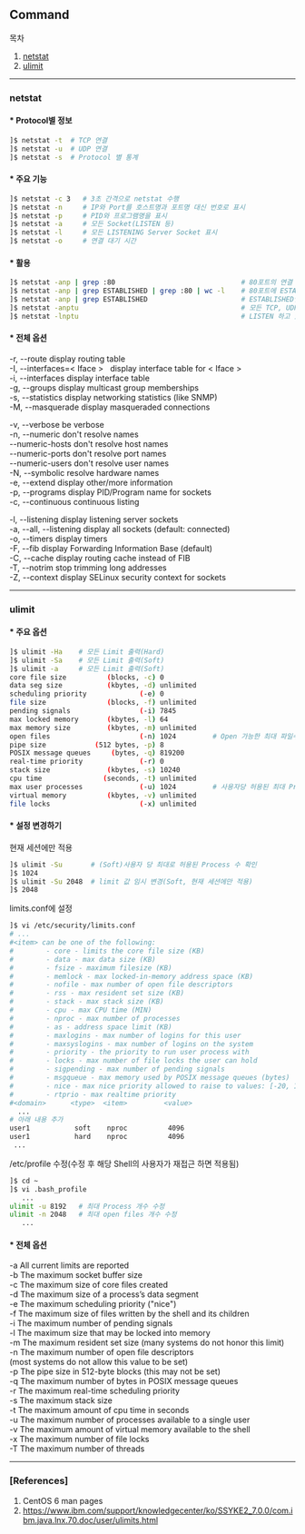 ## Command

목차

1. [netstat](#netstat)
1. [ulimit](#ulimit)
* * *

### netstat

#### * Protocol별 정보

```bash
]$ netstat -t  # TCP 연결
]$ netstat -u  # UDP 연결
]$ netstat -s  # Protocol 별 통계
```

#### * 주요 기능

```bash
]$ netstat -c 3   # 3초 간격으로 netstat 수행
]$ netstat -n     # IP와 Port를 호스트명과 포트명 대신 번호로 표시
]$ netstat -p     # PID와 프로그램명을 표시
]$ netstat -a     # 모든 Socket(LISTEN 등)
]$ netstat -l     # 모든 LISTENING Server Socket 표시
]$ netstat -o     # 연결 대기 시간
```

#### * 활용

```bash
]$ netstat -anp | grep :80                               # 80포트의 연결 상태
]$ netstat -anp | grep ESTABLISHED | grep :80 | wc -l    # 80포트에 ESTABLISHED된 연결 개수
]$ netstat -anp | grep ESTABLISHED                       # ESTABLISHED인 모든 연결
]$ netstat -anptu                                        # 모든 TCP, UDP 연결
]$ netstat -lnptu                                        # LISTEN 하고 있는 모든 TCP, UDP 연결
```

#### * 전체 옵션

-r, --route              display routing table  
-I, --interfaces=< Iface >   display interface table for < Iface >  
-i, --interfaces           display interface table  
-g, --groups               display multicast group memberships  
-s, --statistics           display networking statistics (like SNMP)  
-M, --masquerade           display masqueraded connections  

-v, --verbose              be verbose  
-n, --numeric              don't resolve names  
--numeric-hosts            don't resolve host names  
--numeric-ports            don't resolve port names  
--numeric-users            don't resolve user names  
-N, --symbolic             resolve hardware names  
-e, --extend               display other/more information  
-p, --programs             display PID/Program name for sockets  
-c, --continuous           continuous listing  

-l, --listening            display listening server sockets  
-a, --all, --listening     display all sockets (default: connected)  
-o, --timers               display timers  
-F, --fib                  display Forwarding Information Base (default)  
-C, --cache                display routing cache instead of FIB  
-T, --notrim               stop trimming long addresses  
-Z, --context              display SELinux security context for sockets  


* * *

### ulimit

#### * 주요 옵션

```bash
]$ ulimit -Ha    # 모든 Limit 출력(Hard)
]$ ulimit -Sa    # 모든 Limit 출력(Soft)
]$ ulimit -a     # 모든 Limit 출력(Soft)
core file size          (blocks, -c) 0
data seg size           (kbytes, -d) unlimited
scheduling priority             (-e) 0
file size               (blocks, -f) unlimited
pending signals                 (-i) 7845
max locked memory       (kbytes, -l) 64
max memory size         (kbytes, -m) unlimited
open files                      (-n) 1024         # Open 가능한 최대 파일수
pipe size            (512 bytes, -p) 8
POSIX message queues     (bytes, -q) 819200
real-time priority              (-r) 0
stack size              (kbytes, -s) 10240
cpu time               (seconds, -t) unlimited
max user processes              (-u) 1024         # 사용자당 허용된 최대 Process 수
virtual memory          (kbytes, -v) unlimited
file locks                      (-x) unlimited
```

#### * 설정 변경하기

현재 세션에만 적용

```bash
]$ ulimit -Su       # (Soft)사용자 당 최대로 허용된 Process 수 확인
]$ 1024
]$ ulimit -Su 2048  # limit 값 임시 변경(Soft, 현재 세션에만 적용)
]$ 2048
```

limits.conf에 설정

```bash
]$ vi /etc/security/limits.conf
# ...
#<item> can be one of the following:
#        - core - limits the core file size (KB)
#        - data - max data size (KB)
#        - fsize - maximum filesize (KB)
#        - memlock - max locked-in-memory address space (KB)
#        - nofile - max number of open file descriptors
#        - rss - max resident set size (KB)
#        - stack - max stack size (KB)
#        - cpu - max CPU time (MIN)
#        - nproc - max number of processes
#        - as - address space limit (KB)
#        - maxlogins - max number of logins for this user
#        - maxsyslogins - max number of logins on the system
#        - priority - the priority to run user process with
#        - locks - max number of file locks the user can hold
#        - sigpending - max number of pending signals
#        - msgqueue - max memory used by POSIX message queues (bytes)
#        - nice - max nice priority allowed to raise to values: [-20, 19]
#        - rtprio - max realtime priority
#<domain>      <type>  <item>         <value>
  ...
# 아래 내용 추가
user1           soft    nproc          4096
user1           hard    nproc          4096
 ...
```

/etc/profile 수정(수정 후 해당 Shell의 사용자가 재접근 하면 적용됨)

```bash
]$ cd ~
]$ vi .bash_profile
   ...
ulimit -u 8192   # 최대 Process 개수 수정
ulimit -n 2048   # 최대 open files 개수 수정
   ...
```


####

#### * 전체 옵션

-a All current limits are reported  
-b The maximum socket buffer size  
-c The maximum size of core files created  
-d The maximum size of a process’s data segment  
-e The maximum scheduling priority ("nice")  
-f The maximum size of files written by the shell and its children  
-i The maximum number of pending signals  
-l The maximum size that may be locked into memory  
-m The maximum resident set size (many systems do not honor this limit)  
-n The maximum number of open file descriptors  
(most systems do not allow this value to be set)  
-p The pipe size in 512-byte blocks (this may not be set)  
-q The maximum number of bytes in POSIX message queues  
-r The maximum real-time scheduling priority  
-s The maximum stack size  
-t The maximum amount of cpu time in seconds  
-u The maximum number of processes available to a single user  
-v The maximum amount of virtual memory available to the shell  
-x The maximum number of file locks  
-T The maximum number of threads

* * *

### [References]

1. CentOS 6 man pages
1. <https://www.ibm.com/support/knowledgecenter/ko/SSYKE2_7.0.0/com.ibm.java.lnx.70.doc/user/ulimits.html>
